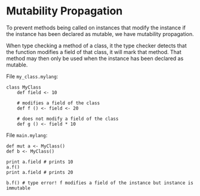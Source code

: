 # Mutability Propagation

To prevent methods being called on instances that modify the instance if the instance has been declared as mutable, we 
have mutability propagation.

When type checking a method of a class, it the type checker detects that the function modifies a field of that class,
it will mark that method. That method may then only be used when the instance has been declared as mutable.

File `my_class.mylang`:

    class MyClass
        def field <- 10
        
        # modifies a field of the class        
        def f () <- field <- 20
        
        # does not modify a field of the class
        def g () <- field * 10

File `main.mylang`:
    
    def mut a <- MyClass()
    def b <- MyClass()
    
    print a.field # prints 10
    a.f()
    print a.field # prints 20
    
    b.f() # type error! f modifies a field of the instance but instance is immutable
    
